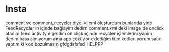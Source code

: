 # Insta
comment ve comment_recycler diye iki xml oluşturdum
bunlarıda yine FeedRecycler ın içinde bağlayim dedim
comment.xml deki image de onclick atadım
feed activity e geldim on click içinde recycler işlemlerini yapim dedim
hata almıyorum ama app çöküyor 
eklediğim tüm kodları yorum satırı yaptım ki kod bozulmasın gfdgdsfsfsd
HELPPP
